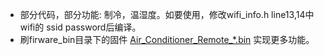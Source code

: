 
* 部分代码，部分功能: 制冷，温湿度。如要使用，修改wifi_info.h line13,14中wifi的 ssid password后编译。
* 刷firware_bin目录下的固件 [Air_Conditioner_Remote_*.bin](/firware_bin)  实现更多功能。

